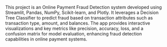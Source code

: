 This project is an Online Payment Fraud Detection system developed using Streamlit, Pandas, NumPy, Scikit-learn, and Plotly. It leverages a Decision Tree Classifier to predict fraud based on transaction attributes such as transaction type, amount, and balances. The app provides interactive visualizations and key metrics like precision, accuracy, loss, and a confusion matrix for model evaluation, enhancing fraud detection capabilities in online payment systems.
